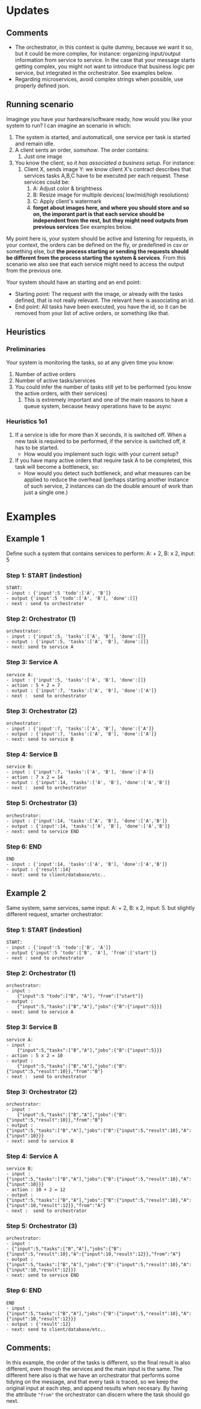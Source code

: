 # Updates
## Comments 

- The orchestrator, in this context is quite dummy, because we want it so, but it could be more complex, for instance: organizing input/output information from service to service. In the case that your message starts getting complex, you might not want to introduce that business logic  per service, but integrated in the orchestrator. See examples below.
- Regarding microservices, avoid complex strings when possible, use properly defined json.

## Running scenario

Imaginge you have your hardware/software ready, how would you like your system to run? I can imagine an scenario in which:
1. The system is started, and automaticall, one service per task is started and remain idle.
2. A client sents an order, *somehow*. The order contains:
	1. Just one image
3. You know the client, so *it has associated a business setup*. For instance:
	1. Client X, sends image Y: we know client X's contract describes that services tasks A,B,C have to be executed per each request. These services could be:
		1. A: Adjust color & brightness
		2. B: Resize image for multiple devices( low/mid/high  resolutions)
		3. C: Apply client's watermark
		4. **forget about images here, and where you should store and so on, the imporant part is that each service should be independent from the rest, but they might need outputs from previous services** See examples below.
		


My point here is, your system should be active and listening for requests, in your context, the orders can be defined on the fly, or predefined in csv or something else, but **the process starting or sending the requests should be different from the process starting the system & services**.
From this scenario we also see that each service might need to access the output from the previous one.

Your system should have an starting and an end point:
- Starting point: The request with the image, or already with the tasks defined, that is not really relevant. The relevant here is associating an id.
- End point: All tasks have been executed, you have the id, so it can be removed from your list of active orders, or something like that.

## Heuristics

### Preliminaries
Your system is monitoring the tasks, so at any given time you know:
1. Number of active orders
2. Number of active tasks/services
3. You could infer the number of tasks still yet to be performed (you know the active orders, with their services)
	1. This is extremely important and one of the main reasons to have a queue system, because heavy operations have to be async

### Heuristics 1o1
1. If a service is idle for more than X seconds, it is switched off. When a new task is required to be performed, if the service is switched off, it has to be started.
	- How would you implement such logic with your current setup?
2. If you have many active orders that require task A to be completed, this task will become a bottleneck, so:
	- How would you detect such bottleneck, and what measures can be applied to reduce the overhead (perhaps starting another instance of such service, 2 instances can do the double amount of work than just a single one.)

# Examples
## Example 1
Define such a system that contains services to perform:  A: + 2, B: x 2, input: 5
### Step 1: START (indestion)
```
START: 
- input : {'input':5 'todo':['A', 'B']}
- output {'input':5 'todo':['A', 'B'], 'done':[]}
- next : send to orchestrator
```
### Step 2: Orchestrator (1)
```
orchestrator:
- input : {'input':5, 'tasks':['A', 'B'], 'done':[]}
- output : {'input':5, 'tasks':['A', 'B'], 'done':[]}
- next: send to service A
```
### Step 3: Service A
```
service A:
- input : {'input':5, 'tasks':['A', 'B'], 'done':[]}
- action : 5 + 2 = 7
- output : {'input':7, 'tasks':['A', 'B'], 'done':['A']}
- next :  send to orchestrator
```
### Step 3: Orchestrator (2)
```
orchestrator:
- input : {'input':7, 'tasks':['A', 'B'], 'done':['A']}
- output : {'input':7, 'tasks':['A', 'B'], 'done':['A']}
- next: send to service B
```
### Step 4: Service B
```
service B:
- input : {'input':7, 'tasks':['A', 'B'], 'done':['A']}
- action : 7 x 2 = 14
- output : {'input':14, 'tasks':['A', 'B'], 'done':['A','B']}
- next :  send to orchestrator
```
### Step 5: Orchestrator (3)
```
orchestrator:
- input : {'input':14, 'tasks':['A', 'B'], 'done':['A','B']}
- output : {'input':14, 'tasks':['A', 'B'], 'done':['A','B']}
- next: send to service END
```
### Step 6: END
```
END
- input : {'input':14, 'tasks':['A', 'B'], 'done':['A','B']}
- output : {'result':14}
- next: send to client/database/etc..
```

## Example 2
Same system, same services, same input: A: + 2, B: x 2, input: 5. but slightly different request, smarter orchestrator:
### Step 1: START (indestion)
```
START: 
- input : {'input':5 'todo':['B', 'A']}
- output {'input':5 'todo':['B', 'A'], 'from':['start']}
- next : send to orchestrator
```
### Step 2: Orchestrator (1)
```
orchestrator:
- input : 
	{"input":5 "todo":["B", "A"], "from":["start"]}
- output : 
	{"input":5,"tasks":["B","A"],"jobs":{"B":{"input":5}}}
- next: send to service A
```
### Step 3: Service B
```
service A:
- input : 
	{"input":5,"tasks":["B","A"],"jobs":{"B":{"input":5}}}
- action : 5 x 2 = 10
- output : 
	{"input":5,"tasks":["B","A"],"jobs":{"B":{"input":5,"result":10}},"from":"B"}
- next :  send to orchestrator
```
### Step 3: Orchestrator (2)
```
orchestrator:
- input : 
	{"input":5,"tasks":["B","A"],"jobs":{"B":{"input":5,"result":10}},"from":"B"}
- output : 
{"input":5,"tasks":["B","A"],"jobs":{"B":{"input":5,"result":10},"A":{"input":10}}}
- next: send to service B
```
### Step 4: Service A
```
service B:
- input : 
{"input":5,"tasks":["B","A"],"jobs":{"B":{"input":5,"result":10},"A":{"input":10}}}
- action : 10 + 2 = 12
- output : 
{"input":5,"tasks":["B","A"],"jobs":{"B":{"input":5,"result":10},"A":{"input":10,"result":12}},"from":"A"}
- next :  send to orchestrator
```
### Step 5: Orchestrator (3)
```
orchestrator:
- input :
- {"input":5,"tasks":["B","A"],"jobs":{"B":{"input":5,"result":10},"A":{"input":10,"result":12}},"from":"A"}
- output :
{"input":5,"tasks":["B","A"],"jobs":{"B":{"input":5,"result":10},"A":{"input":10,"result":12}}}
- next: send to service END
```
### Step 6: END
```
END
- input : 
{"input":5,"tasks":["B","A"],"jobs":{"B":{"input":5,"result":10},"A":{"input":10,"result":12}}}
- output : {'result':12}
- next: send to client/database/etc..
```
## Comments:
In this example, the order of the tasks is different, so the final result is also different, even though the services and the main input is the same.
The different here also is that we have an orchestrator that performs some tidying on the message, and that every task is traced, so we keep the original input at each step, and append results when necesary. By having the attribute `"from"` the orchestrator can discern where the task should go next.